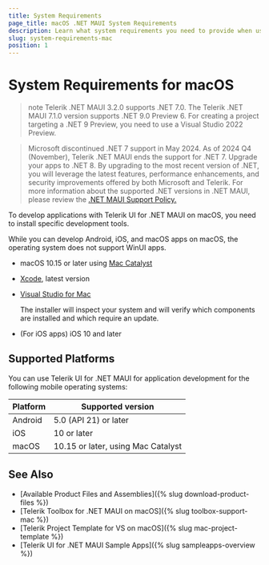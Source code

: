 ```yaml
---
title: System Requirements
page_title: macOS .NET MAUI System Requirements
description: Learn what system requirements you need to provide when using any of the installation approaches for the Telerik UI for .NET MAUI library on macOS.
slug: system-requirements-mac
position: 1
---
```


# System Requirements for macOS

>note Telerik .NET MAUI 3.2.0 supports .NET 7.0. The Telerik .NET MAUI 7.1.0 version supports .NET 9.0 Preview 6. For creating a project targeting a .NET 9 Preview, you need to use a Visual Studio 2022 Preview. 

> Microsoft discontinued .NET 7 support in May 2024. As of 2024 Q4 (November), Telerik .NET MAUI ends the support for .NET 7. Upgrade your apps to .NET 8.
> By upgrading to the most recent version of .NET, you will leverage the latest features, performance enhancements, and security improvements offered by both Microsoft and Telerik.
> For more information about the supported .NET versions in .NET MAUI, please review the <a href="https://dotnet.microsoft.com/en-us/platform/support/policy/maui" target="_blank">.NET MAUI Support Policy.</a>

To develop applications with Telerik UI for .NET MAUI on macOS, you need to install specific development tools.

While you can develop Android, iOS, and macOS apps on macOS, the operating system does not support WinUI apps.

* macOS 10.15 or later using <a href="https://developer.apple.com/mac-catalyst/" target="_blank">Mac Catalyst</a>
* <a href="https://developer.apple.com/xcode" target="_blank">Xcode</a>, latest version
* <a href="https://learn.microsoft.com/en-us/dotnet/maui/get-started/installation" target="_blank">Visual Studio for Mac</a>

  The installer will inspect your system and will verify which components are installed and which require an update.

* (For iOS apps) iOS 10 and later

## Supported Platforms

You can use Telerik UI for .NET MAUI for application development for the following mobile operating systems:

| Platform | Supported version |
| ------------- | --------------- |
| Android | 5.0 (API 21) or later |
| iOS | 10 or later |
| macOS | 10.15 or later, using Mac Catalyst |

## See Also

* [Available Product Files and Assemblies]({% slug download-product-files %})
* [Telerik Toolbox for .NET MAUI on macOS]({% slug toolbox-support-mac %})
* [Telerik Project Template for VS on macOS]({% slug mac-project-template %})
* [Telerik UI for .NET MAUI Sample Apps]({% slug sampleapps-overview %})
